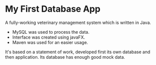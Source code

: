 # My First Database App
A fully-working veterinary management system which is written in Java.
* MySQL was used to process the data.
* Interface was created using javaFX.
* Maven was used for an easier usage.

It's based on a statement of work, developed first its own database and then application. Its database has enough good mock data.





